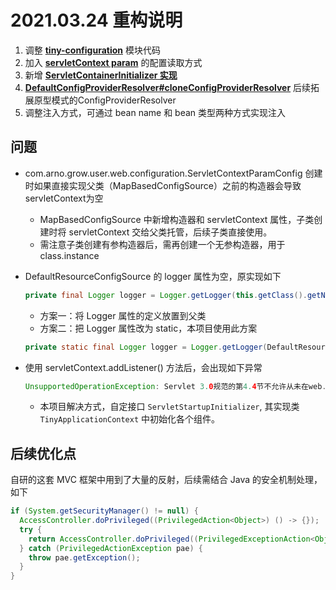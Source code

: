 # 2021.03.24 重构说明

1. 调整 [**tiny-configuration**](https://github.com/arno-angelica/learn-and-grow/tree/fourth_refactor/tiny-configuration) 模块代码
2. 加入 [**servletContext param**](https://github.com/arno-angelica/learn-and-grow/blob/fourth_refactor/user-web/src/main/java/com/arno/grow/user/web/configuration/ServletContextParamConfig.java) 的配置读取方式
3. 新增 [**ServletContainerInitializer 实现**](https://github.com/arno-angelica/learn-and-grow/blob/fourth_refactor/tiny-web/src/main/java/com/arno/learn/grow/tiny/web/servlet/ServletInitializer.java)
4. [**DefaultConfigProviderResolver#cloneConfigProviderResolver**](https://github.com/arno-angelica/learn-and-grow/blob/918de208f2fb8cbdf14f101564b62efda88b2f63/tiny-configuration/src/main/java/com/arno/learn/grow/tiny/configuration/DefaultConfigProviderResolver.java#L35) 后续拓展原型模式的ConfigProviderResolver
5. 调整注入方式，可通过 bean name 和 bean 类型两种方式实现注入

## 问题

- com.arno.grow.user.web.configuration.ServletContextParamConfig 创建时如果直接实现父类（MapBasedConfigSource）之前的构造器会导致servletContext为空

  - MapBasedConfigSource 中新增构造器和 servletContext 属性，子类创建时将 servletContext 交给父类托管，后续子类直接使用。
  - 需注意子类创建有参构造器后，需再创建一个无参构造器，用于 class.instance 

- DefaultResourceConfigSource 的 logger 属性为空，原实现如下

  ```java
  private final Logger logger = Logger.getLogger(this.getClass().getName());
  ```
  - 方案一：将 Logger 属性的定义放置到父类
  - 方案二：把 Logger 属性改为 static，本项目使用此方案

  ```java
  private static final Logger logger = Logger.getLogger(DefaultResourceConfigSource.class.getName());
  ```

- 使用 servletContext.addListener() 方法后，会出现如下异常

  ```java
  UnsupportedOperationException: Servlet 3.0规范的第4.4节不允许从未在web.xml，web-fragment.xml文件中定义或未用@WebListener注释的ServletContextListener调用此方法。
  ```
  - 本项目解决方式，自定接口 `ServletStartupInitializer`, 其实现类 `TinyApplicationContext` 中初始化各个组件。

## 后续优化点

自研的这套 MVC 框架中用到了大量的反射，后续需结合 Java 的安全机制处理，如下

```java
if (System.getSecurityManager() != null) {
  AccessController.doPrivileged((PrivilegedAction<Object>) () -> {});
  try {
    return AccessController.doPrivileged((PrivilegedExceptionAction<Object>) () ->{});
  } catch (PrivilegedActionException pae) {
    throw pae.getException();
  }
}
```

